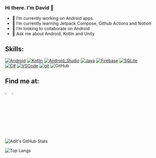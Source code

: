 ### Hi there. I'm David 👋

- 🔭 I’m currently working on Android apps.
- 🌱 I’m currently learning Jetpack Compose, Github Actions and Notion
- 👯 I’m looking to collaborate on Android
- 💬 Ask me about Android, Kotlin and Unity

## Skills:
[![Android](https://img.shields.io/badge/Android-3DDC84?style=for-the-badge&logo=android&logoColor=white&labelColor=101010)]()
[![Kotlin](https://img.shields.io/badge/Kotlin-0095D5?style=for-the-badge&logo=kotlin&logoColor=white&labelColor=101010)]()
[![Android_Studio](https://img.shields.io/badge/Android_Studio-3DDC84?style=for-the-badge&logo=android-studio&logoColor=white&labelColor=101010)]()
[![Java](https://img.shields.io/badge/Java-007396?style=for-the-badge&logo=java&logoColor=white&labelColor=101010)]()
[![Firebase](https://img.shields.io/badge/Firebase-FFCA28?style=for-the-badge&logo=firebase&logoColor=white&labelColor=101010)]()
[![SQLite](https://img.shields.io/badge/sqlite-003B57?&style=for-the-badge&logo=sqlite&labelColor=101010)]()
</br>
[![C#](https://img.shields.io/badge/c%23-%23239120.svg?style=for-the-badge&logo=c-sharp&labelColor=101010)]()
[![VSCode](https://img.shields.io/badge/VS%20Code-007ACC?&style=for-the-badge&logo=visual-studio-code&labelColor=101010)]()
[![git](https://img.shields.io/badge/git-F05032?&style=for-the-badge&logo=git&labelColor=101010)]()
![GitHub](https://img.shields.io/badge/github-%23121011.svg?style=for-the-badge&logo=github&labelColor=101010)

## Find me at:

[<img src="https://img.icons8.com/color/48/000000/linkedin.png" width="3.5%"/>](https://www.linkedin.com/in/david-alonso-santos-045054107/)
<a href="mailto:david.alonsosantos1@gmail.com"> <img src="https://img.icons8.com/fluent/48/000000/gmail.png" width="3.5%"/> </a>

<img src="https://github-readme-stats.vercel.app/api?username=dalodev&show_icons=true&hide_border=true" alt="Adit's GitHub Stats">

![Top Langs](https://github-readme-stats.vercel.app/api/top-langs/?username=dalodev&show_icons=true)

